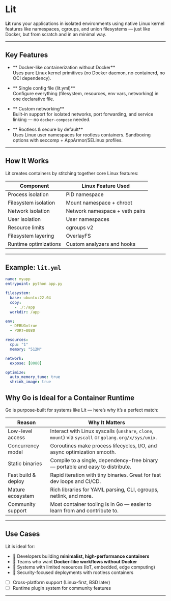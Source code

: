 # Lit

**Lit** runs your applications in isolated environments using native Linux kernel features like namespaces, cgroups, and union filesystems — just like Docker, but from scratch and in an minimal way.

---

## Key Features

- ** Docker-like containerization without Docker**  
  Uses pure Linux kernel primitives (no Docker daemon, no containerd, no OCI dependency).

- ** Single config file (lit.yml)**  
  Configure everything (filesystem, resources, env vars, networking) in one declarative file.

- ** Custom networking**  
  Built-in support for isolated networks, port forwarding, and service linking — no `docker-compose` needed.

- ** Rootless & secure by default**  
  Uses Linux user namespaces for rootless containers. Sandboxing options with seccomp + AppArmor/SELinux profiles.

---

## How It Works

Lit creates containers by stitching together core Linux features:

| Component | Linux Feature Used |
|----------|----------------------|
| Process isolation | PID namespace |
| Filesystem isolation | Mount namespace + chroot |
| Network isolation | Network namespace + veth pairs |
| User isolation | User namespaces |
| Resource limits | cgroups v2 |
| Filesystem layering | OverlayFS |
| Runtime optimizations | Custom analyzers and hooks |

---

## Example: `lit.yml`

```yaml
name: myapp
entrypoint: python app.py

filesystem:
  base: ubuntu:22.04
  copy:
    - ./:/app
  workdir: /app

env:
  - DEBUG=true
  - PORT=8080

resources:
  cpu: "1"
  memory: "512M"

network:
  expose: [8080]

optimize:
  auto_memory_tune: true
  shrink_image: true
```

## Why Go is Ideal for a Container Runtime

Go is purpose-built for systems like Lit — here’s why it’s a perfect match:

| Reason               | Why It Matters                                                                 |
|----------------------|--------------------------------------------------------------------------------|
| Low-level access   | Interact with Linux syscalls (`unshare`, `clone`, `mount`) via `syscall` or `golang.org/x/sys/unix`. |
| Concurrency model | Goroutines make process lifecycles, I/O, and async optimization smooth.        |
| Static binaries    | Compile to a single, dependency-free binary — portable and easy to distribute.|
| Fast build & deploy| Rapid iteration with tiny binaries. Great for fast dev loops and CI/CD.       |
| Mature ecosystem   | Rich libraries for YAML parsing, CLI, cgroups, netlink, and more.              |
| Community support  | Most container tooling is in Go — easier to learn from and contribute to.     |

---


## Use Cases

Lit is ideal for:

- 🔹 Developers building **minimalist, high-performance containers**
- 🔹 Teams who want **Docker-like workflows without Docker**
- 🔹 Systems with limited resources (IoT, embedded, edge computing)
- 🔹 Security-focused deployments with rootless containers
- [ ] Cross-platform support (Linux-first, BSD later)
- [ ] Runtime plugin system for community features

---
